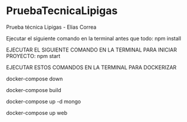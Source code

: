 # PruebaTecnicaLipigas
Prueba técnica Lipigas - Elias Correa

Ejecutar el siguiente comando en la terminal antes que todo: npm install

EJECUTAR EL SIGUIENTE COMANDO EN LA TERMINAL PARA INICIAR PROYECTO: npm start

EJECUTAR ESTOS COMANDOS EN LA TERMINAL PARA DOCKERIZAR

docker-compose down

docker-compose build

docker-compose up -d mongo

docker-compose up web
